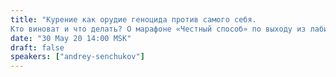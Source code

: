 ```yaml
---
title: "Курение как орудие геноцида против самого себя.
Кто виноват и что делать? О марафоне «Честный способ» по выходу из лабиринта табачной зависимости"
date: "30 May 20 14:00 MSK"
draft: false
speakers: ["andrey-senchukov"] 
---
```

